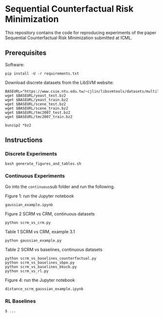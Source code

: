 # Sequential Counterfactual Risk Minimization

This repository contains the code for reproducing experiments of the paper Sequential Counterfactual Risk Minimization submitted at ICML.

## Prerequisites

Software:

```
pip install -U -r requirements.txt
```

Download discrete datasets from the LibSVM website:

```
BASEURL="https://www.csie.ntu.edu.tw/~cjlin/libsvmtools/datasets/multilabel"
wget $BASEURL/yeast_test.bz2
wget $BASEURL/yeast_train.bz2
wget $BASEURL/scene_test.bz2
wget $BASEURL/scene_train.bz2
wget $BASEURL/tmc2007_test.bz2
wget $BASEURL/tmc2007_train.bz2

bunzip2 *bz2
```

## Instructions

### Discrete Experiments

```
bash generate_figures_and_tables.sh
```

### Continuous Experiments

Go into the `continuous`sub folder and run the following.

Figure 1: run the Jupyter notebook 

```
gaussian_example.ipynb
```

Figure 2 SCRM vs CRM, continuous datasets 

```
python scrm_vs_crm.py
```

Table 1 SCRM vs CRM, example 3.1

```
python gaussian_example.py
```

Table 2 SCRM vs baselines, continuous datasets

```
python scrm_vs_baselines_counterfactual.py
python scrm_vs_baselines_sbpe.py
python scrm_vs_baselines_bkucb.py
python scrm_vs_rl.py

```

Figure 4: run the Jupyter notebook 

```
distance_scrm_gaussian_example.ipynb
```
### RL Baselines

`$ ...`


